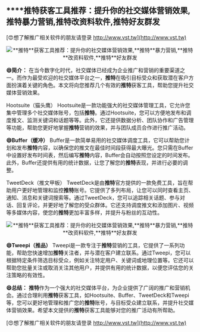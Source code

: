 ## ****推特**获客工具推荐：提升你的社交媒体营销效果,**推特**暴力营销,**推特**改资料软件,**推特**好友群发**

[😍想了解推广相关软件的朋友请登录 http://www.vst.tw](http://www.vst.tw)

 <center><img src="https://vst.tw/MP4/tuiguang/png/7.png" alt="**推特**获客工具推荐：提升你的社交媒体营销效果,**推特**暴力营销,**推特**改资料软件,**推特**好友群发"></center>

**😄简介：**
在当今数字化时代，社交媒体已经成为企业推广和营销的重要渠道之一。而作为最受欢迎的社交媒体平台之一，**推特**在吸引目标受众和获取潜在客户方面扮演着关键的角色。本文将向您推荐几个有效的**推特**获客工具，帮助您提升社交媒体营销效果。

Hootsuite（猫头鹰）
Hootsuite是一款功能强大的社交媒体管理工具，它允许您集中管理多个社交媒体账号，包括**推特**。通过Hootsuite，您可以方便地发布和调度推文、监测关键词和话题等等。此外，它还提供数据分析、团队协作和广告管理等功能，帮助您更好地掌握**推特**营销的效果，并与团队成员合作进行推广活动。

**😄Buffer（缓冲）**
Buffer是一款简单易用的社交媒体调度工具，它可以帮助您计划和发布**推特**内容，以确保您的推文在最佳时间段获得最大曝光。您只需在Buffer中设置好发布时间表，然后编写**推特**内容，Buffer会自动按照您设定的时间发布。此外，Buffer还提供有用的统计数据，让您了解您的**推特**表现，并进行必要的调整。

TweetDeck（推文甲板）
TweetDeck是由**推特**官方提供的一款免费工具，旨在帮助用户更好地管理和监控**推特**账号。它提供了多列布局，让您可以同时查看主页、通知、消息和关键词搜索等。通过TweetDeck，您可以追踪相关话题、参与对话、回复评论，并更好地了解您的受众群体。它还支持调度推文和添加图片、视频等多媒体内容，使您的**推特**更加丰富多样，并提升与粉丝的互动性。

 <center><img src="https://vst.tw/MP4/tuiguang/png/8.png" alt="**推特**获客工具推荐：提升你的社交媒体营销效果,**推特**暴力营销,**推特**改资料软件,**推特**好友群发"></center>

**😄Tweepi（推品）**
Tweepi是一款专注于**推特**营销的工具，它提供了一系列功能，帮助您快速增加**推特**关注者，并与潜在客户建立联系。通过Tweepi，您可以根据特定条件筛选目标受众，例如关注特定用户、关键词或地理位置等。它还可以帮助您批量关注或取消关注其他用户，并提供有用的统计数据，以便您评估您的关注策略的有效性。

**😄总结：**
**推特**作为一个强大的社交媒体平台，为企业提供了广阔的推广和营销机会。通过合理利用**推特**获客工具，如Hootsuite、Buffer、TweetDeck和Tweepi等，您可以更好地管理和推广您的**推特**账号，与目标受众建立联系，并提升社交媒体营销效果。希望本文提供的**推特**获客工具能够对您的推广活动有所帮助。

[😍想了解推广相关软件的朋友请登录 http://www.vst.tw](http://www.vst.tw)



